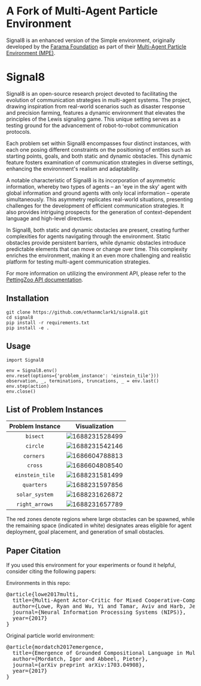 # A Fork of Multi-Agent Particle Environment

Signal8 is an enhanced version of the Simple environment, originally developed by the [Farama Foundation](https://farama.org/) as part of their [Multi-Agent Particle Environment (MPE)](https://pettingzoo.farama.org/environments/mpe/).

# Signal8

Signal8 is an open-source research project devoted to facilitating the evolution of communication strategies in multi-agent systems. The project, drawing inspiration from real-world scenarios such as disaster response and precision farming, features a dynamic environment that elevates the principles of the Lewis signaling game. This unique setting serves as a testing ground for the advancement of robot-to-robot communication protocols.

Each problem set within Signal8 encompasses four distinct instances, with each one posing different constraints on the positioning of entities such as starting points, goals, and both static and dynamic obstacles. This dynamic feature fosters examination of communication strategies in diverse settings, enhancing the environment's realism and adaptability.

A notable characteristic of Signal8 is its incorporation of asymmetric information, whereby two types of agents – an 'eye in the sky' agent with global information and ground agents with only local information – operate simultaneously. This asymmetry replicates real-world situations, presenting challenges for the development of efficient communication strategies. It also provides intriguing prospects for the generation of context-dependent language and high-level directives.

In Signal8, both static and dynamic obstacles are present, creating further complexities for agents navigating through the environment. Static obstacles provide persistent barriers, while dynamic obstacles introduce predictable elements that can move or change over time. This complexity enriches the environment, making it an even more challenging and realistic platform for testing multi-agent communication strategies.

For more information on utilizing the environment API, please refer to the [PettingZoo API documentation](https://pettingzoo.farama.org/content/basic_usage/).

## Installation

```
git clone https://github.com/ethanmclark1/signal8.git
cd signal8
pip install -r requirements.txt
pip install -e .
```

## Usage

```
import Signal8

env = Signal8.env()
env.reset(options={'problem_instance': 'einstein_tile'}))
observation, _, terminations, truncations, _ = env.last()
env.step(action)
env.close()
```

## List of Problem Instances

| Problem Instance |                 Visualization                 |
| :---------------: | :--------------------------------------------: |
|    ``bisect``    | ![1688231528499](image/README/1688231528499.png) |
|    ``circle``    | ![1688231542146](image/README/1688231542146.png) |
|   ``corners``    | ![1686604788813](image/README/1686604788813.png) |
|     ``cross``     | ![1686604808540](image/README/1686604808540.png) |
| ``einstein_tile`` | ![1688231581499](image/README/1688231581499.png) |
|   ``quarters``   | ![1688231597856](image/README/1688231597856.png) |
| ``solar_system`` | ![1688231626872](image/README/1688231626872.png) |
| ``right_arrows`` | ![1688231657789](image/README/1688231657789.png) |

The red zones denote regions where large obstacles can be spawned, while the remaining space (indicated in white) designates areas eligible for agent deployment, goal placement, and generation of small obstacles.

## Paper Citation

If you used this environment for your experiments or found it helpful, consider citing the following papers:

Environments in this repo:

<pre>
@article{lowe2017multi,
  title={Multi-Agent Actor-Critic for Mixed Cooperative-Competitive Environments},
  author={Lowe, Ryan and Wu, Yi and Tamar, Aviv and Harb, Jean and Abbeel, Pieter and Mordatch, Igor},
  journal={Neural Information Processing Systems (NIPS)},
  year={2017}
}
</pre>

Original particle world environment:

<pre>
@article{mordatch2017emergence,
  title={Emergence of Grounded Compositional Language in Multi-Agent Populations},
  author={Mordatch, Igor and Abbeel, Pieter},
  journal={arXiv preprint arXiv:1703.04908},
  year={2017}
}
</pre>
